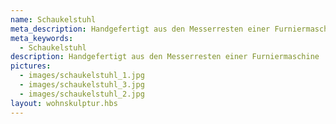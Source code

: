 ```yaml
---
name: Schaukelstuhl
meta_description: Handgefertigt aus den Messerresten einer Furniermaschine
meta_keywords:
  - Schaukelstuhl
description: Handgefertigt aus den Messerresten einer Furniermaschine
pictures:
  - images/schaukelstuhl_1.jpg
  - images/schaukelstuhl_3.jpg
  - images/schaukelstuhl_2.jpg
layout: wohnskulptur.hbs
---
```

